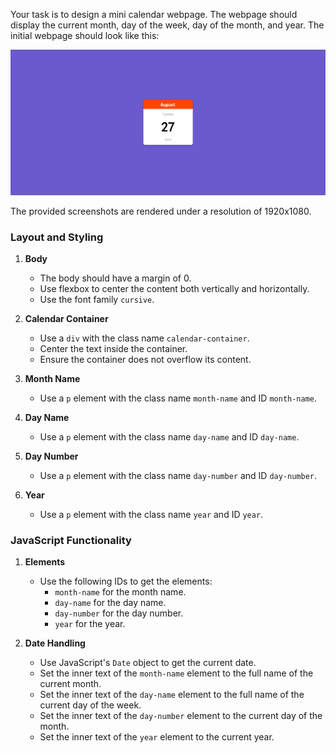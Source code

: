 
Your task is to design a mini calendar webpage. The webpage should display the current month, day of the week, day of the month, and year. The initial webpage should look like this:

![initial webpage](./_images/origin.png)

The provided screenshots are rendered under a resolution of 1920x1080.

### Layout and Styling

1. **Body**
   - The body should have a margin of 0.
   - Use flexbox to center the content both vertically and horizontally.
   - Use the font family `cursive`.
   
2. **Calendar Container**
   - Use a `div` with the class name `calendar-container`.
   - Center the text inside the container.
   - Ensure the container does not overflow its content.
   
3. **Month Name**
   - Use a `p` element with the class name `month-name` and ID `month-name`.
   
4. **Day Name**
   - Use a `p` element with the class name `day-name` and ID `day-name`.
   
5. **Day Number**
   - Use a `p` element with the class name `day-number` and ID `day-number`.
   
6. **Year**
   - Use a `p` element with the class name `year` and ID `year`.

### JavaScript Functionality

1. **Elements**
   - Use the following IDs to get the elements:
     - `month-name` for the month name.
     - `day-name` for the day name.
     - `day-number` for the day number.
     - `year` for the year.

2. **Date Handling**
   - Use JavaScript's `Date` object to get the current date.
   - Set the inner text of the `month-name` element to the full name of the current month.
   - Set the inner text of the `day-name` element to the full name of the current day of the week.
   - Set the inner text of the `day-number` element to the current day of the month.
   - Set the inner text of the `year` element to the current year.


